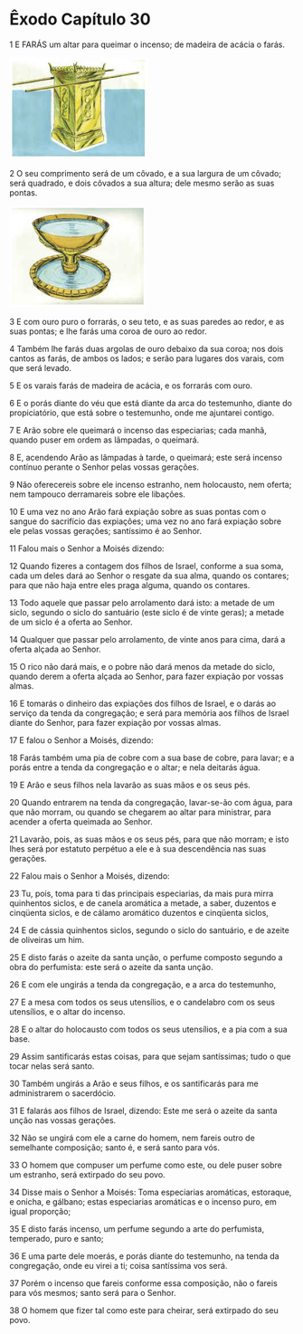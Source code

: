 # Êxodo Capítulo 30

1	E FARÁS um altar para queimar o incenso; de madeira de acácia o farás.

![](.img/02_Ex_30_01_RG.jpg)

2	O seu comprimento será de um côvado, e a sua largura de um côvado; será quadrado, e dois côvados a sua altura; dele mesmo serão as suas pontas.

![](.img/02_Ex_30_02_RG.jpg)

3	E com ouro puro o forrarás, o seu teto, e as suas paredes ao redor, e as suas pontas; e lhe farás uma coroa de ouro ao redor.

4	Também lhe farás duas argolas de ouro debaixo da sua coroa; nos dois cantos as farás, de ambos os lados; e serão para lugares dos varais, com que será levado.

5	E os varais farás de madeira de acácia, e os forrarás com ouro.

6	E o porás diante do véu que está diante da arca do testemunho, diante do propiciatório, que está sobre o testemunho, onde me ajuntarei contigo.

7	E Arão sobre ele queimará o incenso das especiarias; cada manhã, quando puser em ordem as lâmpadas, o queimará.

8	E, acendendo Arão as lâmpadas à tarde, o queimará; este será incenso contínuo perante o Senhor pelas vossas gerações.

9	Não oferecereis sobre ele incenso estranho, nem holocausto, nem oferta; nem tampouco derramareis sobre ele libações.

10	E uma vez no ano Arão fará expiação sobre as suas pontas com o sangue do sacrifício das expiações; uma vez no ano fará expiação sobre ele pelas vossas gerações; santíssimo é ao Senhor.

11	Falou mais o Senhor a Moisés dizendo:

12	Quando fizeres a contagem dos filhos de Israel, conforme a sua soma, cada um deles dará ao Senhor o resgate da sua alma, quando os contares; para que não haja entre eles praga alguma, quando os contares.

13	Todo aquele que passar pelo arrolamento dará isto: a metade de um siclo, segundo o siclo do santuário (este siclo é de vinte geras); a metade de um siclo é a oferta ao Senhor.

14	Qualquer que passar pelo arrolamento, de vinte anos para cima, dará a oferta alçada ao Senhor.

15	O rico não dará mais, e o pobre não dará menos da metade do siclo, quando derem a oferta alçada ao Senhor, para fazer expiação por vossas almas.

16	E tomarás o dinheiro das expiações dos filhos de Israel, e o darás ao serviço da tenda da congregação; e será para memória aos filhos de Israel diante do Senhor, para fazer expiação por vossas almas.

17	E falou o Senhor a Moisés, dizendo:

18	Farás também uma pia de cobre com a sua base de cobre, para lavar; e a porás entre a tenda da congregação e o altar; e nela deitarás água.

19	E Arão e seus filhos nela lavarão as suas mãos e os seus pés.

20	Quando entrarem na tenda da congregação, lavar-se-ão com água, para que não morram, ou quando se chegarem ao altar para ministrar, para acender a oferta queimada ao Senhor.

21	Lavarão, pois, as suas mãos e os seus pés, para que não morram; e isto lhes será por estatuto perpétuo a ele e à sua descendência nas suas gerações.

22	Falou mais o Senhor a Moisés, dizendo:

23	Tu, pois, toma para ti das principais especiarias, da mais pura mirra quinhentos siclos, e de canela aromática a metade, a saber, duzentos e cinqüenta siclos, e de cálamo aromático duzentos e cinqüenta siclos,

24	E de cássia quinhentos siclos, segundo o siclo do santuário, e de azeite de oliveiras um him.

25	E disto farás o azeite da santa unção, o perfume composto segundo a obra do perfumista: este será o azeite da santa unção.

26	E com ele ungirás a tenda da congregação, e a arca do testemunho,

27	E a mesa com todos os seus utensílios, e o candelabro com os seus utensílios, e o altar do incenso.

28	E o altar do holocausto com todos os seus utensílios, e a pia com a sua base.

29	Assim santificarás estas coisas, para que sejam santíssimas; tudo o que tocar nelas será santo.

30	Também ungirás a Arão e seus filhos, e os santificarás para me administrarem o sacerdócio.

31	E falarás aos filhos de Israel, dizendo: Este me será o azeite da santa unção nas vossas gerações.

32	Não se ungirá com ele a carne do homem, nem fareis outro de semelhante composição; santo é, e será santo para vós.

33	O homem que compuser um perfume como este, ou dele puser sobre um estranho, será extirpado do seu povo.

34	Disse mais o Senhor a Moisés: Toma especiarias aromáticas, estoraque, e onicha, e gálbano; estas especiarias aromáticas e o incenso puro, em igual proporção;

35	E disto farás incenso, um perfume segundo a arte do perfumista, temperado, puro e santo;

36	E uma parte dele moerás, e porás diante do testemunho, na tenda da congregação, onde eu virei a ti; coisa santíssima vos será.

37	Porém o incenso que fareis conforme essa composição, não o fareis para vós mesmos; santo será para o Senhor.

38	O homem que fizer tal como este para cheirar, será extirpado do seu povo.

